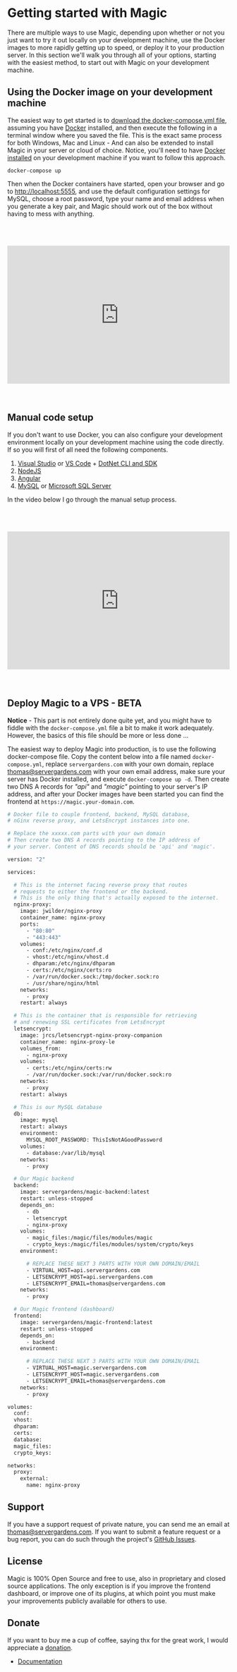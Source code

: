 
# Getting started with Magic

There are multiple ways to use Magic, depending upon whether or not you just want to try it out locally
on your development machine, use the Docker images to more rapidly getting up to speed, or deploy it
to your production server. In this section we'll walk you through all of your options, starting with
the easiest method, to start out with Magic on your development machine.

## Using the Docker image on your development machine

The easiest way to get started is to [download the docker-compose.yml file](https://github.com/polterguy/magic/releases/download/v9.0.0/docker-compose.yml), assuming you have [Docker](https://www.docker.com/products/docker-desktop) installed, and then execute the following in a terminal window where you saved the file.
This is the exact same process for both Windows, Mac and Linux - And can also be extended
to install Magic in your server or cloud of choice. Notice, you'll need to have
[Docker installed](https://www.docker.com/products/docker-desktop) on your development machine if you want to
follow this approach.

```
docker-compose up
```

Then when the Docker containers have started, open your browser and go to [http://localhost:5555](http://localhost:5555),
and use the default configuration settings for MySQL, choose a root password, type your name and email address when
you generate a key pair, and Magic should work out of the box without having to mess with anything.

<div style="position:relative; padding-bottom:56.25%; padding-top:30px; height:0; overflow:hidden;margin-top:4rem;margin-bottom:4rem;">
<iframe width="560" height="315" style="position:absolute; top:0; left:0; width:100%; height:100%;" src="https://www.youtube.com/embed/2gos7BvNFkI" frameborder="0" allow="accelerometer; autoplay; encrypted-media; gyroscope; picture-in-picture" allowfullscreen></iframe>
</div>

## Manual code setup

If you don't want to use Docker, you can also configure your development environment locally on your
development machine using the code directly. If so you will first of all need the following components.

1. [Visual Studio](https://visualstudio.microsoft.com/downloads/) or [VS Code](https://code.visualstudio.com/download) + [DotNet CLI and SDK](https://dotnet.microsoft.com/download)
2. [NodeJS](https://nodejs.org/en/download/)
3. [Angular](https://angular.io/cli)
4. [MySQL](https://dev.mysql.com/downloads/mysql/) or [Microsoft SQL Server](https://www.microsoft.com/en-us/sql-server/sql-server-downloads)

In the video below I go through the manual setup process.

<div style="position:relative; padding-bottom:56.25%; padding-top:30px; height:0; overflow:hidden;margin-top:4rem;margin-bottom:4rem;">
<iframe width="560" height="315" style="position:absolute; top:0; left:0; width:100%; height:100%;" src="https://www.youtube.com/embed/CULMDMDPwws" frameborder="0" allow="accelerometer; autoplay; encrypted-media; gyroscope; picture-in-picture" allowfullscreen></iframe>
</div>

## Deploy Magic to a VPS - BETA

**Notice** - This part is not entirely done quite yet, and you might have to fiddle with the `docker-compose.yml`
file a bit to make it work adequately. However, the basics of this file should be more or less done ...

The easiest way to deploy Magic into production, is to use the following docker-compose file.
Copy the content below into a file named `docker-compose.yml`, replace `servergardens.com` with your own
domain, replace thomas@servergardens.com with your own email address, make sure your server has Docker installed,
and execute `docker-compose up -d`. Then create two DNS A records for _"api"_ and _"magic"_ pointing
to your server's IP address, and after your Docker images have been started you can find the frontend
at `https://magic.your-domain.com`.

```bash
# Docker file to couple frontend, backend, MySQL database,
# nGinx reverse proxy, and LetsEncrypt instances into one.

# Replace the xxxxx.com parts with your own domain
# Then create two DNS A records pointing to the IP address of
# your server. Content of DNS records should be 'api' and 'magic'.

version: "2"

services:

  # This is the internet facing reverse proxy that routes
  # requests to either the frontend or the backend.
  # This is the only thing that's actually exposed to the internet.
  nginx-proxy:
    image: jwilder/nginx-proxy
    container_name: nginx-proxy
    ports:
      - "80:80"
      - "443:443"
    volumes:
      - conf:/etc/nginx/conf.d
      - vhost:/etc/nginx/vhost.d
      - dhparam:/etc/nginx/dhparam
      - certs:/etc/nginx/certs:ro
      - /var/run/docker.sock:/tmp/docker.sock:ro
      - /usr/share/nginx/html
    networks:
      - proxy
    restart: always

  # This is the container that is responsible for retrieving
  # and renewing SSL certificates from LetsEncrypt
  letsencrypt:
    image: jrcs/letsencrypt-nginx-proxy-companion
    container_name: nginx-proxy-le
    volumes_from:
      - nginx-proxy
    volumes:
      - certs:/etc/nginx/certs:rw
      - /var/run/docker.sock:/var/run/docker.sock:ro
    networks:
      - proxy
    restart: always

  # This is our MySQL database
  db:
    image: mysql
    restart: always
    environment:
      MYSQL_ROOT_PASSWORD: ThisIsNotAGoodPassword
    volumes:
      - database:/var/lib/mysql
    networks:
      - proxy

  # Our Magic backend
  backend:
    image: servergardens/magic-backend:latest
    restart: unless-stopped
    depends_on:
      - db
      - letsencrypt
      - nginx-proxy
    volumes:
      - magic_files:/magic/files/modules/magic
      - crypto_keys:/magic/files/modules/system/crypto/keys
    environment:

      # REPLACE THESE NEXT 3 PARTS WITH YOUR OWN DOMAIN/EMAIL
      - VIRTUAL_HOST=api.servergardens.com
      - LETSENCRYPT_HOST=api.servergardens.com
      - LETSENCRYPT_EMAIL=thomas@servergardens.com
    networks:
      - proxy

  # Our Magic frontend (dashboard)
  frontend:
    image: servergardens/magic-frontend:latest
    restart: unless-stopped
    depends_on:
      - backend
    environment:

      # REPLACE THESE NEXT 3 PARTS WITH YOUR OWN DOMAIN/EMAIL
      - VIRTUAL_HOST=magic.servergardens.com
      - LETSENCRYPT_HOST=magic.servergardens.com
      - LETSENCRYPT_EMAIL=thomas@servergardens.com
    networks:
      - proxy

volumes:
  conf:
  vhost:
  dhparam:
  certs:
  database:
  magic_files:
  crypto_keys:

networks:
  proxy:
    external:
      name: nginx-proxy
```

## Support

If you have a support request of private nature, you can send me an
email at [thomas@servergardens.com](mailto:thomas@servergardens.com). If you want to submit a
feature request or a bug report, you can do such through the project's
[GitHub Issues](https://github.com/polterguy/magic/issues).

## License

Magic is 100% Open Source and free to use, also in proprietary and closed source applications.
The only exception is if you improve the frontend dashboard, or improve one of its plugins,
at which point you must make your improvements publicly available for others to use.

## Donate

If you want to buy me a cup of coffee, saying thx for the great work, I would appreciate
a [donation](https://servergardens.com/buy/).

* [Documentation](/documentation/)
